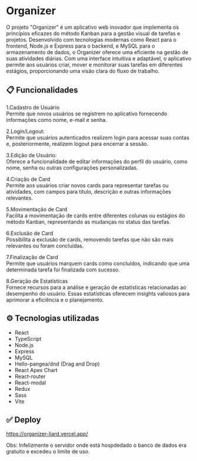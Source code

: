 # Organizer

O projeto "Organizer" é um aplicativo web inovador que implementa os princípios eficazes do método Kanban para a gestão visual de tarefas e projetos. Desenvolvido com tecnologias modernas como React para o frontend, Node.js e Express para o backend, e MySQL para o armazenamento de dados, o Organizer oferece uma eficiente na gestão de suas atividades diárias. Com uma interface intuitiva e adaptável, o aplicativo permite aos usuários criar, mover e monitorar suas tarefas em diferentes estágios, proporcionando uma visão clara do fluxo de trabalho.

## 📋 Funcionalidades

1.Cadastro de Usuário</br>
  Permite que novos usuários se registrem no aplicativo fornecendo informações como nome, e-mail e senha.
  
2.Login/Logout:</br>
Permite que usuários autenticados realizem login para acessar suas contas e, posteriormente, realizem logout para encerrar a sessão.

3.Edição de Usuário:</br>
Oferece a funcionalidade de editar informações do perfil do usuário, como nome, senha ou outras configurações personalizadas.

4.Criação de Card</br>
Permite aos usuários criar novos cards para representar tarefas ou atividades, com campos para título, descrição e outras informações relevantes.

5.Movimentação de Card</br>
Facilita a movimentação de cards entre diferentes colunas ou estágios do método Kanban, representando as mudanças no status das tarefas.

6.Exclusão de Card</br>
Possibilita a exclusão de cards, removendo tarefas que não são mais relevantes ou foram concluídas.</br>

7.Finalização de Card</br>
Permite que usuários marquem cards como concluídos, indicando que uma determinada tarefa foi finalizada com sucesso.

8.Geração de Estatísticas</br>
Fornece recursos para a análise e geração de estatísticas relacionadas ao desempenho do usuário. Essas estatísticas oferecem insights valiosos para aprimorar a eficiência e o planejamento.


## ⚙️ Tecnologias utilizadas

- React
- TypeScript
- Node.js
- Express
- MySQL
- Hello-pangea/dnd (Drag and Drop)
- React Apex Chart
- React-router
- React-modal
- Redux
- Sass
- Vite


## ✅ Deploy

https://organizer-liard.vercel.app/

Obs: Infelizmente o servidor onde está hospdedado o banco de dados era gratuito e excedeu o limite de uso.
